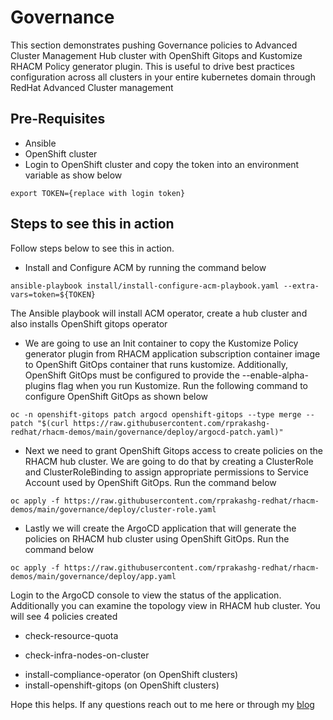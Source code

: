 # Governance
This section demonstrates pushing Governance policies to Advanced Cluster Management Hub cluster with OpenShift Gitops and Kustomize RHACM Policy generator plugin. This is useful to drive best practices configuration across all clusters in your entire kubernetes domain through RedHat Advanced Cluster management

## Pre-Requisites
* Ansible 
* OpenShift cluster
* Login to OpenShift cluster and copy the token into an environment variable as show below
```
export TOKEN={replace with login token}
```

## Steps to see this in action
Follow steps below to see this in action.

* Install and Configure ACM by running the command below
```
ansible-playbook install/install-configure-acm-playbook.yaml --extra-vars=token=${TOKEN}
```
The Ansible playbook will install ACM operator, create a hub cluster and also installs OpenShift gitops operator

* We are going to use an Init container to copy the Kustomize Policy generator plugin from RHACM application subscription container image to OpenShift GitOps container that runs kustomize. Additionally, OpenShift GitOps must be configured to provide the --enable-alpha-plugins flag when you run Kustomize. Run the following command to configure OpenShift GitOps as shown below
```
oc -n openshift-gitops patch argocd openshift-gitops --type merge --patch "$(curl https://raw.githubusercontent.com/rprakashg-redhat/rhacm-demos/main/governance/deploy/argocd-patch.yaml)"
```

* Next we need to grant OpenShift Gitops access to create policies on the RHACM hub cluster. We are going to do that by creating a ClusterRole and ClusterRoleBinding to assign appropriate permissions to Service Account used by OpenShift GitOps. Run the command below
```
oc apply -f https://raw.githubusercontent.com/rprakashg-redhat/rhacm-demos/main/governance/deploy/cluster-role.yaml
```

* Lastly we will create the ArgoCD application that will generate the policies on RHACM hub cluster using OpenShift GitOps. Run the command below
```
oc apply -f https://raw.githubusercontent.com/rprakashg-redhat/rhacm-demos/main/governance/deploy/app.yaml
```

Login to the ArgoCD console to view the status of the application. Additionally you can examine the topology view in RHACM hub cluster. You will see 4 policies created
* check-resource-quota
+ check-infra-nodes-on-cluster
* install-compliance-operator (on OpenShift clusters)
* install-openshift-gitops (on OpenShift clusters)

Hope this helps. If any questions reach out to me here or through my [blog](https://rprakashg.github.io)

